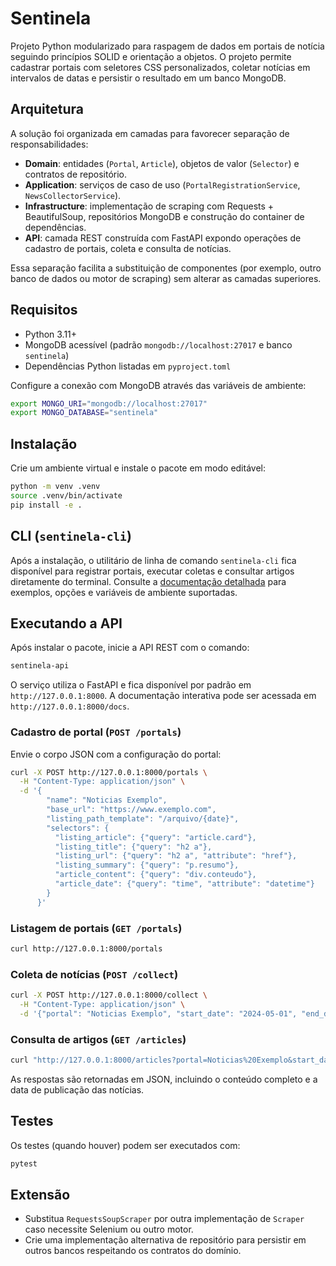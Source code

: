 # Sentinela

Projeto Python modularizado para raspagem de dados em portais de notícia seguindo princípios SOLID e orientação a objetos. O projeto permite cadastrar portais com seletores CSS personalizados, coletar notícias em intervalos de datas e persistir o resultado em um banco MongoDB.

## Arquitetura

A solução foi organizada em camadas para favorecer separação de responsabilidades:

- **Domain**: entidades (`Portal`, `Article`), objetos de valor (`Selector`) e contratos de repositório.
- **Application**: serviços de caso de uso (`PortalRegistrationService`, `NewsCollectorService`).
- **Infrastructure**: implementação de scraping com Requests + BeautifulSoup, repositórios MongoDB e construção do container de dependências.
- **API**: camada REST construída com FastAPI expondo operações de cadastro de portais, coleta e consulta de notícias.

Essa separação facilita a substituição de componentes (por exemplo, outro banco de dados ou motor de scraping) sem alterar as camadas superiores.

## Requisitos

- Python 3.11+
- MongoDB acessível (padrão `mongodb://localhost:27017` e banco `sentinela`)
- Dependências Python listadas em `pyproject.toml`

Configure a conexão com MongoDB através das variáveis de ambiente:

```bash
export MONGO_URI="mongodb://localhost:27017"
export MONGO_DATABASE="sentinela"
```

## Instalação

Crie um ambiente virtual e instale o pacote em modo editável:

```bash
python -m venv .venv
source .venv/bin/activate
pip install -e .
```

## CLI (`sentinela-cli`)

Após a instalação, o utilitário de linha de comando `sentinela-cli` fica disponível para registrar portais, executar coletas e consultar artigos diretamente do terminal. Consulte a [documentação detalhada](docs/cli.md) para exemplos, opções e variáveis de ambiente suportadas.

## Executando a API

Após instalar o pacote, inicie a API REST com o comando:

```bash
sentinela-api
```

O serviço utiliza o FastAPI e fica disponível por padrão em `http://127.0.0.1:8000`. A documentação interativa pode ser acessada em `http://127.0.0.1:8000/docs`.

### Cadastro de portal (`POST /portals`)

Envie o corpo JSON com a configuração do portal:

```bash
curl -X POST http://127.0.0.1:8000/portals \
  -H "Content-Type: application/json" \
  -d '{
        "name": "Noticias Exemplo",
        "base_url": "https://www.exemplo.com",
        "listing_path_template": "/arquivo/{date}",
        "selectors": {
          "listing_article": {"query": "article.card"},
          "listing_title": {"query": "h2 a"},
          "listing_url": {"query": "h2 a", "attribute": "href"},
          "listing_summary": {"query": "p.resumo"},
          "article_content": {"query": "div.conteudo"},
          "article_date": {"query": "time", "attribute": "datetime"}
        }
      }'
```

### Listagem de portais (`GET /portals`)

```bash
curl http://127.0.0.1:8000/portals
```

### Coleta de notícias (`POST /collect`)

```bash
curl -X POST http://127.0.0.1:8000/collect \
  -H "Content-Type: application/json" \
  -d '{"portal": "Noticias Exemplo", "start_date": "2024-05-01", "end_date": "2024-05-03"}'
```

### Consulta de artigos (`GET /articles`)

```bash
curl "http://127.0.0.1:8000/articles?portal=Noticias%20Exemplo&start_date=2024-05-01&end_date=2024-05-03"
```

As respostas são retornadas em JSON, incluindo o conteúdo completo e a data de publicação das notícias.

## Testes

Os testes (quando houver) podem ser executados com:

```bash
pytest
```

## Extensão

- Substitua `RequestsSoupScraper` por outra implementação de `Scraper` caso necessite Selenium ou outro motor.
- Crie uma implementação alternativa de repositório para persistir em outros bancos respeitando os contratos do domínio.

